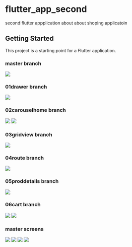 # flutter_app_second

second flutter appplication about about shoping applicatoin

## Getting Started

This project is a starting point for a Flutter application.

### master branch

![](00master.png)

### 01drawer branch

![](01drawer.png)

### 02carouselhome branch

![](02carouselhome.png) ![](02carouselnavigatondrawr.png)

### 03gridview branch

![](03gridview.png)

### 04route branch

![](04route.png)

### 05proddetails branch

![](05proddetails.png)

### 06cart branch

![](06cart1.png) ![](06cart2.png)

### master screens

![](masterscreen1.png) ![](masterscreen2.png) ![](masterscreen4.png) ![](masterscreen4.png)
